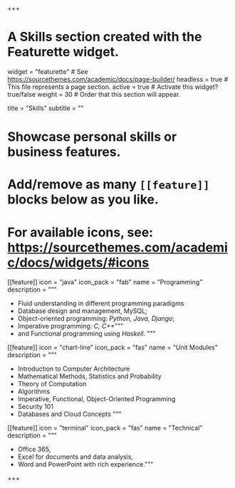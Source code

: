 +++
# A Skills section created with the Featurette widget.
widget = "featurette"  # See https://sourcethemes.com/academic/docs/page-builder/
headless = true  # This file represents a page section.
active = true  # Activate this widget? true/false
weight = 30  # Order that this section will appear.

title = "Skills"
subtitle = ""

# Showcase personal skills or business features.
#
# Add/remove as many `[[feature]]` blocks below as you like.
#
# For available icons, see: https://sourcethemes.com/academic/docs/widgets/#icons

[[feature]]
  icon = "java"
  icon_pack = "fab"
  name = "Programming"
  description = """
  * Fluid understanding in different programming paradigms
  * Database design and management, MySQL;
  * Object-oriented programming: _Python, Java, Django_;
  * Imperative programming: _C, C++_"""
  * and Functional programming using _Haskell_.
  """

[[feature]]
  icon = "chart-line"
  icon_pack = "fas"
  name = "Unit Modules"
  description = """
  * Introduction to Computer Architecture
  * Mathematical Methods, Statistics and Probability
  * Theory of Computation
  * Algorithms
  * Imperative, Functional, Object-Oriented Programming
  * Security 101
  * Databases and Cloud Concepts
"""

[[feature]]
  icon = "terminal"
  icon_pack = "fas"
  name = "Technical"
  description = """
  * Office 365,
  * Excel for documents and data analysis,
  * Word and PowerPoint with rich experience."""

+++
